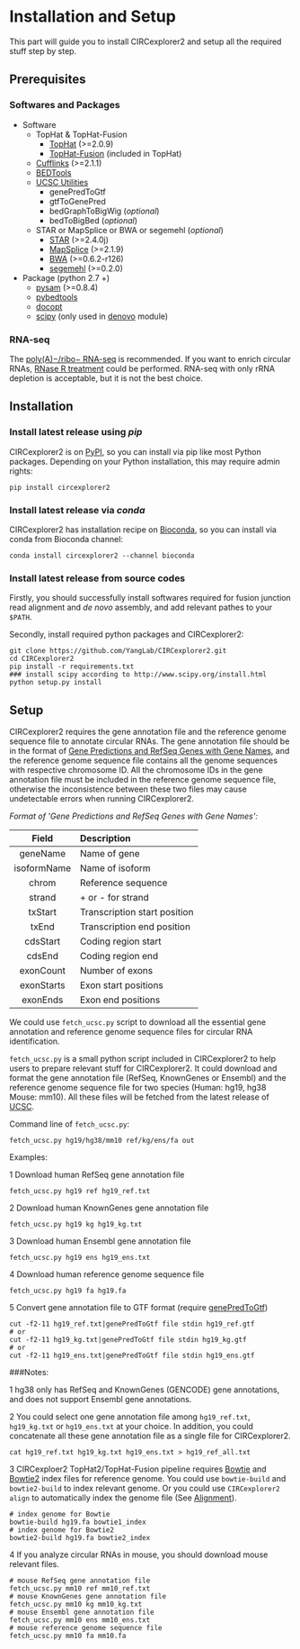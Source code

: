 # Installation and Setup

This part will guide you to install CIRCexplorer2 and setup all the required stuff step by step.

## Prerequisites

### Softwares and Packages

* Software
    - TopHat & TopHat-Fusion
        + [TopHat](http://ccb.jhu.edu/software/tophat/index.shtml) (>=2.0.9)
        + [TopHat-Fusion](http://ccb.jhu.edu/software/tophat/fusion_index.html) (included in TopHat)
    - [Cufflinks](http://cole-trapnell-lab.github.io/cufflinks/) (>=2.1.1)
    - [BEDTools](http://bedtools.readthedocs.org/en/latest/)
    - [UCSC Utilities](http://hgdownload.soe.ucsc.edu/admin/exe/)
        + genePredToGtf
        + gtfToGenePred
        + bedGraphToBigWig (*optional*)
        + bedToBigBed (*optional*)
    - STAR or MapSplice or BWA or segemehl (*optional*)
        + [STAR](https://github.com/alexdobin/STAR) (>=2.4.0j)
        + [MapSplice](http://www.netlab.uky.edu/p/bioinfo/MapSplice2) (>=2.1.9)
        + [BWA](http://bio-bwa.sourceforge.net) (>=0.6.2-r126)
        + [segemehl](http://www.bioinf.uni-leipzig.de/Software/segemehl) (>=0.2.0)
* Package (python 2.7 +)
    - [pysam](http://pysam.readthedocs.org/en/latest/) (>=0.8.4)
    - [pybedtools](http://daler.github.io/pybedtools/)
    - [docopt](http://docopt.org)
    - [scipy](http://www.scipy.org) (only used in [denovo](../modules/denovo.md) module)

### RNA-seq

The [poly(A)−/ribo− RNA-seq](http://genomebiology.com/2011/12/2/R16) is recommended. If you want to enrich circular RNAs, [RNase R treatment](http://www.sciencedirect.com/science/article/pii/S109727651300590X) could be performed. RNA-seq with only rRNA depletion is acceptable, but it is not the best choice.

## Installation

### Install latest release using *pip*

CIRCexplorer2 is on [PyPI](https://pypi.python.org/pypi), so you can install via pip like most Python packages. Depending on your Python installation, this may require admin rights:
```
pip install circexplorer2
```

### Install latest release via *conda*

CIRCexplorer2 has installation recipe on [Bioconda](https://bioconda.github.io), so you can install via conda from Bioconda channel:
```
conda install circexplorer2 --channel bioconda
```

### Install latest release from source codes

Firstly, you should successfully install softwares required for fusion junction read alignment and *de novo* assembly, and add relevant pathes to your `$PATH`.

Secondly, install required python packages and CIRCexplorer2:
```
git clone https://github.com/YangLab/CIRCexplorer2.git
cd CIRCexplorer2
pip install -r requirements.txt
### install scipy according to http://www.scipy.org/install.html
python setup.py install
```

## Setup

CIRCexplorer2 requires the gene annotation file and the reference genome sequence file to annotate circular RNAs. The gene annotation file should be in the format of [Gene Predictions and RefSeq Genes with Gene Names](https://genome.ucsc.edu/FAQ/FAQformat.html#format9), and the reference genome sequence file contains all the genome sequences with respective chromosome ID. All the chromosome IDs in the gene annotation file must be included in the reference genome sequence file, otherwise the inconsistence between these two files may cause undetectable errors when running CIRCexplorer2.

*Format of 'Gene Predictions and RefSeq Genes with Gene Names':*

| Field       | Description                   |
| :---------: | :---------------------------- |
| geneName    | Name of gene                  |
| isoformName | Name of isoform               |
| chrom       | Reference sequence            |
| strand      | + or - for strand             |
| txStart     | Transcription start position  |
| txEnd       | Transcription end position    |
| cdsStart    | Coding region start           |
| cdsEnd      | Coding region end             |
| exonCount   | Number of exons               |
| exonStarts  | Exon start positions          |
| exonEnds    | Exon end positions            |

We could use `fetch_ucsc.py` script to download all the essential gene annotation and reference genome sequence files for circular RNA identification.

`fetch_ucsc.py` is a small python script included in CIRCexplorer2 to help users to prepare relevant stuff for CIRCexplorer2. It could download and format the gene annotation file (RefSeq, KnownGenes or Ensembl) and the reference genome sequence file for two species (Human: hg19, hg38 Mouse: mm10). All these files will be fetched from the latest release of [UCSC](http://hgdownload.soe.ucsc.edu/downloads.html).

Command line of `fetch_ucsc.py`:
```
fetch_ucsc.py hg19/hg38/mm10 ref/kg/ens/fa out
```

Examples:

1 Download human RefSeq gene annotation file
```
fetch_ucsc.py hg19 ref hg19_ref.txt
```

2 Download human KnownGenes gene annotation file
```
fetch_ucsc.py hg19 kg hg19_kg.txt
```

3 Download human Ensembl gene annotation file
```
fetch_ucsc.py hg19 ens hg19_ens.txt
```

4 Download human reference genome sequence file
```
fetch_ucsc.py hg19 fa hg19.fa
```

5 Convert gene annotation file to GTF format (require [genePredToGtf](http://hgdownload.soe.ucsc.edu/admin/exe/))
```
cut -f2-11 hg19_ref.txt|genePredToGtf file stdin hg19_ref.gtf
# or
cut -f2-11 hg19_kg.txt|genePredToGtf file stdin hg19_kg.gtf
# or
cut -f2-11 hg19_ens.txt|genePredToGtf file stdin hg19_ens.gtf
```

###Notes:

1 hg38 only has RefSeq and KnownGenes (GENCODE) gene annotations, and does not support Ensembl gene annotations.

2 You could select one gene annotation file among `hg19_ref.txt`, `hg19_kg.txt` or `hg19_ens.txt` at your choice. In addition, you could concatenate all these gene annotation file as a single file for CIRCexplorer2.
```
cat hg19_ref.txt hg19_kg.txt hg19_ens.txt > hg19_ref_all.txt
```

3 CIRCexploer2 TopHat2/TopHat-Fusion pipeline requires [Bowtie](http://bowtie-bio.sourceforge.net/index.shtml) and [Bowtie2](http://bowtie-bio.sourceforge.net/bowtie2/index.shtml) index files for reference genome. You could use `bowtie-build` and `bowtie2-build` to index relevant genome. Or you could use `CIRCexplorer2 align` to automatically index the genome file (See [Alignment](../tutorial/alignment.md)).
```
# index genome for Bowtie
bowtie-build hg19.fa bowtie1_index
# index genome for Bowtie2
bowtie2-build hg19.fa bowtie2_index
```

4 If you analyze circular RNAs in mouse, you should download mouse relevant files.
```
# mouse RefSeq gene annotation file
fetch_ucsc.py mm10 ref mm10_ref.txt
# mouse KnownGenes gene annotation file
fetch_ucsc.py mm10 kg mm10_kg.txt
# mouse Ensembl gene annotation file
fetch_ucsc.py mm10 ens mm10_ens.txt
# mouse reference genome sequence file
fetch_ucsc.py mm10 fa mm10.fa
```
